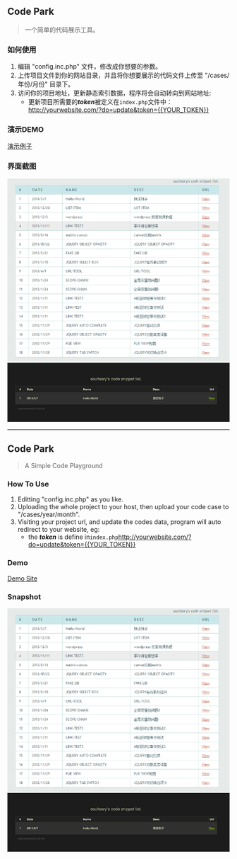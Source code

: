 ## Code Park ##

> 一个简单的代码展示工具。

### 如何使用 ###

 1. 编辑 "config.inc.php" 文件，修改成你想要的参数。
 2. 上传项目文件到你的网站目录，并且将你想要展示的代码文件上传至 "/cases/年份/月份" 目录下。
 3. 访问你的项目地址，更新静态索引数据，程序将会自动转向到网站地址:
    - 更新项目所需要的***token***被定义在```index.php```文件中：http://yourwebsite.com/?do=update&token={{YOUR_TOKEN}}

### 演示DEMO ###

[演示例子](http://demo.soulteary.com)

### 界面截图 ###

![例子截图](./snapshot/snapshot.png)
![例子截图 暗色皮肤](./snapshot/snapshot-dark.jpg)

---

## Code Park ##

> A Simple Code Playground

### How To Use ###

 1. Editting "config.inc.php" as you like.
 2. Uploading the whole project to your host, then upload your code case to "/cases/year/month".
 3. Visiting your project url, and update the codes data, program will auto redirect to your website, eg:
    - the ***token*** is define in```index.php```http://yourwebsite.com/?do=update&token={{YOUR_TOKEN}}

### Demo ###

[Demo Site](http://demo.soulteary.com)

### Snapshot ###

![Demo Picture](./snapshot/snapshot.png)
![Demo Picture - Dark Skin](./snapshot/snapshot-dark.jpg)